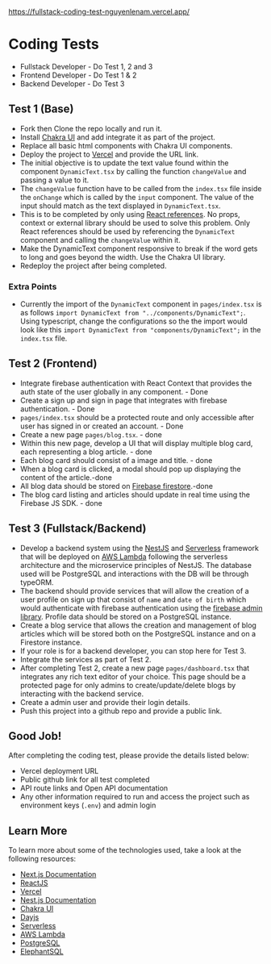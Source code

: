 https://fullstack-coding-test-nguyenlenam.vercel.app/

# Coding Tests

- Fullstack Developer - Do Test 1, 2 and 3
- Frontend Developer - Do Test 1 & 2
- Backend Developer - Do Test 3

## Test 1 (Base)

- Fork then Clone the repo locally and run it.
- Install [Chakra UI](https://chakra-ui.com) and add integrate it as part of the project.
- Replace all basic html components with Chakra UI components.
- Deploy the project to [Vercel](https://vercel.com/) and provide the URL link.
- The initial objective is to update the text value found within the component `DynamicText.tsx` by calling the function `changeValue` and passing a value to it.
- The `changeValue` function have to be called from the `index.tsx` file inside the `onChange` which is called by the `input` component. The value of the input should match as the text displayed in `DynamicText.tsx`.
- This is to be completed by only using [React references](https://reactjs.org/docs/refs-and-the-dom.html). No props, context or external library should be used to solve this problem. Only React references should be used by referencing the `DynamicText` component and calling the `changeValue` within it.
- Make the DynamicText component responsive to break if the word gets to long and goes beyond the width. Use the Chakra UI library.
- Redeploy the project after being completed.

### Extra Points

- Currently the import of the `DynamicText` component in `pages/index.tsx` is as follows `import DynamicText from "../components/DynamicText";`. Using typescript, change the configurations so the the import would look like this `import DynamicText from "components/DynamicText";` in the `index.tsx` file.

## Test 2 (Frontend)

- Integrate firebase authentication with React Context that provides the auth state of the user globally in any component. - Done
- Create a sign up and sign in page that integrates with firebase authentication. - Done
- `pages/index.tsx` should be a protected route and only accessible after user has signed in or created an account. - Done
- Create a new page `pages/blog.tsx`. - done
- Within this new page, develop a UI that will display multiple blog card, each representing a blog article. - done
- Each blog card should consist of a image and title. - done
- When a blog card is clicked, a modal should pop up displaying the content of the article.-done
- All blog data should be stored on [Firebase firestore](https://firebase.google.com/docs/firestore).-done
- The blog card listing and articles should update in real time using the Firebase JS SDK. - done

## Test 3 (Fullstack/Backend)

- Develop a backend system using the [NestJS](https://nestjs.com/) and [Serverless](https://serverless.com/) framework that will be deployed on [AWS Lambda](https://aws.amazon.com/lambda/) following the serverless architecture and the microservice principles of NestJS. The database used will be PostgreSQL and interactions with the DB will be through typeORM.
- The backend should provide services that will allow the creation of a user profile on sign up that consist of `name` and `date of birth` which would authenticate with firebase authentication using the [firebase admin library](https://firebase.google.com/docs/admin/setup). Profile data should be stored on a PostgreSQL instance.
- Create a blog service that allows the creation and management of blog articles which will be stored both on the PostgreSQL instance and on a Firestore instance.
- If your role is for a backend developer, you can stop here for Test 3.
- Integrate the services as part of Test 2.
- After completing Test 2, create a new page `pages/dashboard.tsx` that integrates any rich text editor of your choice. This page should be a protected page for only admins to create/update/delete blogs by interacting with the backend service.
- Create a admin user and provide their login details.
- Push this project into a github repo and provide a public link.

## Good Job!

After completing the coding test, please provide the details listed below:

- Vercel deployment URL
- Public github link for all test completed
- API route links and Open API documentation
- Any other information required to run and access the project such as environment keys (`.env`) and admin login

## Learn More

To learn more about some of the technologies used, take a look at the following resources:

- [Next.js Documentation](https://nextjs.org/docs)
- [ReactJS](https://reactjs.org/docs/getting-started.html)
- [Vercel](https://vercel.com/docs)
- [Nest.js Documentation](https://docs.nestjs.com/)
- [Chakra UI](https://chakra-ui.com)
- [Dayjs](https://day.js.org/)
- [Serverless](https://www.serverless.com/framework/docs/)
- [AWS Lambda](https://aws.amazon.com/lambda/getting-started/)
- [PostgreSQL](https://www.postgresql.org/)
- [ElephantSQL](https://www.elephantsql.com/docs/index.html)
